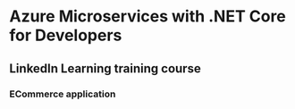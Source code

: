 # Azure Microservices with .NET Core for Developers
## LinkedIn Learning training course
### ECommerce application

